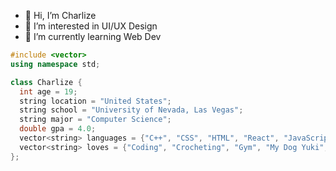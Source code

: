 - 👋 Hi, I’m Charlize
- 👀 I’m interested in UI/UX Design
- 🌱 I’m currently learning Web Dev

```cpp
#include <vector>
using namespace std;

class Charlize {
  int age = 19;
  string location = "United States";
  string school = "University of Nevada, Las Vegas";
  string major = "Computer Science";
  double gpa = 4.0;
  vector<string> languages = {"C++", "CSS", "HTML", "React", "JavaScript"};
  vector<string> loves = {"Coding", "Crocheting", "Gym", "My Dog Yuki", "Noah <3"};
};
```

<!---
charlilize/charlilize is a ✨ special ✨ repository because its `README.md` (this file) appears on your GitHub profile.
You can click the Preview link to take a look at your changes.
--->
